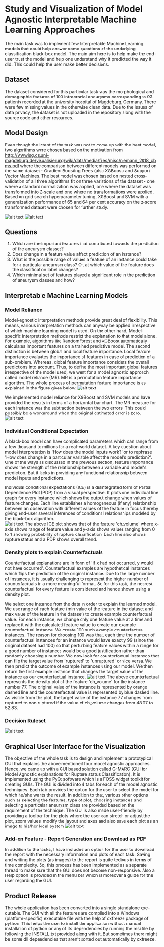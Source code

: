 # Study and Visualization of Model Agnostic Interpretable Machine Learning Approaches

The main task was to implement few Interpretable Machine Learning models that could help answer some questions of the underlying classification black-box model. The main aim here is to help make the end-user trust the model and help one understand why it predicted the way it did. This could help the user make better decisions. 
  
## Dataset

The dataset considered for this particular task was the morphological and demographic features of 100 intracranial aneurysms corresponding to 93 patients recorded at the university hospital of Magdeburg, Germany. There were few missing values in the otherwise clean data. Due to the issues of data privacy, the dataset is not uploaded in the repository along with the source code and other resources. 

## Model Design

Even though the intent of the task was not to come up with the best model, two algorithms were chosen based on the motivation from http://wwwisg.cs.uni-magdeburg.de/visualisierung/wiki/data/media/files/misc/niemann_2018_cbms.pdf where the comparison between different models was performed on the same dataset - Gradient Boosting Trees (also XGBoost) and Support Vector Machines. The best model was chosen based on nested cross-validation of all three algorithms fit on three variations of the dataset - one where a standard normalization was applied, one where the dataset was transformed into Z-scale and one where no transformations were applied. Based on grid search hyperparameter tuning, XGBoost and SVM with a generalization performance of 65 and 64 per cent accuracy on the z-score transformed dataset were chosen for further study.

![alt text](img/performance_scores.PNG)
![alt text](img/Model_details.JPG)

## Questions
  1. Which are the important features that contributed towards the prediction of the aneurysm classes?
  2. Does change in a feature value affect prediction of an instance?
  3. What is the possible range of values a feature of an instance could take for a particular aneurysm class? Or, at which value of the feature does the classification label changes?
  4. Which minimal set of features played a significant role in the prediction of aneurysm classes and how?

## Interpretable Machine Learning Models

### Model Reliance

Model-agnostic interpretation methods provide great deal of flexibility. This means, various interpretation methods can anyway be applied irrespective of which machine learning model is used. On the other hand, Model-specific interpretation methods restrict  the  explanation to that model alone. For example, algorithms like RandomForest and XGBoost automatically calculates important features on a trained predictive model. The second distinction is between global and local feature importance. Local feature importance evaluates the importance of features in case of prediction of a sub-problem. Whereas, global feature importance considers the overall predictions into account. Thus, to define the most important global features irrespective of the model used, we went for a model agnostic approach called model reliance (MR). MR is a permutation feature importance algorithm. The whole process of permutation feature importance is as explained in the figure given below. 
  ![alt text](img/PermutationFeatureImportanceAlgm.png)
  
We implemented model reliance for XGBoost and SVM models and have provided the results in terms of a horizontal bar chart. The MR measure for each instance was the subtraction between the two errors. This could possibly be a workaround when the original estimated error is zero.  
  ![alt text](img/Model_reliance.PNG)
### Individual Conditional Expectation

A black-box model can have complicated parameters which can range from a few thousand to millions for a real-world dataset. A key question about model interpretation is 'How does the model inputs work?' or to rephrase 'How does change in a particular variable affect the model's prediction?'. One of the ways as discussed in the previous section, feature importance shows the strength of the relationship between a variable and model's prediction. But it lacks in providing any functional relationship between model inputs and predictions.  

Individual conditional expectations (ICE) is a disintegrated form of Partial Dependence Plot (PDP) from a visual perspective. It plots one individual line graph for every instance which shows the output change when values of feature changes. Each line establishes a homogeneous (if any) relationship between an observation with different values of the feature in focus thereby giving end-user several inferences of conditional relationships modeled by the black-box algorithm.   
  ![alt text](img/iceplot_gbt_ei_1.jpg)
  The above ICE plot shows that of the feature 'ch_volume' where x-axis shows range of feature value and y-axis shows values ranging from 0 to 1 showing probability of rupture classification. Each line also shows rupture status and a PDP shows overall trend.
  
### Density plots to explain Counterfactuals

Counterfactual explanations are in form of 'if x had not occurred, y would not have occurred'. Counterfactual examples are hypothetical instances which flips the prediction of the original instance. Due to the large number of instances, it is usually challenging to represent the higher number of counterfactuals in a more meaningful format. So for this task, the nearest counterfactual for every feature is considered and hence shown using a density plot. 

We select one instance from the data in order to explain the learned model. We use range of each feature (min value of the feature in the dataset and max value of the feature in the dataset) to create example counterfactual value. For each instance, we change only one feature value at a time and replace it with the calculated feature value to create our example counterfactual instance. We create 100 such example counterfactual instances. The reason for choosing 100 was that, each time the number of counterfactual instances for an instance would have exactly 99 (since the original dataset had 100) so that perturbing feature values within a range for a good number of instances would be a good justification rather than randomly choosing a number. We now look for counterfactual instances that can flip the target value from 'ruptured' to 'unruptured' or vice versa. We then predict the outcome of example instances using our model. We then return the first example instance that changes the target value of the instance as our counterfactual instance. 
  ![alt text](img/CF_plot_inst_77_feat_ch_volume.jpg)
The above counterfactual represents the density plot of the feature 'ch_volume' for the instance number 77. The original value of the instance is represented by orange dashed line and the counterfactual value is represented by blue dashed line. As visible from the plot, the target value of the instance 77 changes from ruptured to non ruptured if the value of ch\_volume changes from 48.07 to 52.83. 

### Decision Ruleset
![alt text](img/decision_ruleset.png)
## Graphical User Interface for the Visualization 

The objective of the whole task is to design and implement a prototypical GUI that explains the above mentioned four model agnostic approaches. Hence, we came up with a GUI based solution called G-MARC (GUI for Model Agnostic explanations for Rupture status Classification).  It is implemented using the PyQt software which is a FOSS widget toolkit for creating GUIs. The GUI is divided into 4 tabs for each of the model agnostic techniques. Each tab provides the option for the user to select the model for which he/she wants the result.  In addition to that, various other options such as selecting the features, type of plot, choosing instances and selecting a particular aneurysm class are provided based on the requirement of the technique.  The GUI is also made user-friendly by providing a toolbar for the plots where the user can stretch or adjust the plot, zoom values, modify the layout and axes and also save each plot as an image to his/her local system
  ![alt text](img/GUI_sample.PNG)
  
### Add-on Feature - Report Generation and Download as PDF

In addition to the tasks, I have included an option for the user to download the report with the necessary information and plots of each task. Saving and writing the plots (as images) to the report is quite tedious in terms of time complexity. So, this process has been implemented as a separate thread to make sure that the GUI does not become non-responsive.  Also a Help option is provided in the menu bar which is moreover a guide for the user regarding the GUI.

## Product Release

The  whole  application  has  been  converted  into  a  single  standalone  exe-cutable.  The GUI with all the features are compiled into a Windows (platform-specific) executable file with the help of cxfreeze package of python.  This helps the  user  to  install  the  application  without  manual  installation  of  python  or any of its dependencies by running the msi file by following the INSTALL.txt provided along with it. But sometimes there might be some dll dependencies that aren’t sorted out automatically by cxfreeze.
